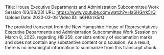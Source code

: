 Title: House Executive Departments and Administration Subcommittee Work Session (03/08/23)
URL: https://www.youtube.com/watch?v=la6HGrrk5rQ
Upload Date: 2023-03-08
Video ID: la6HGrrk5rQ

The provided transcript from the New Hampshire House of Representatives Executive Departments and Administration Subcommittee Work Session on March 8, 2023, regarding HB 258, consists entirely of exclamation marks and does not contain any substantive content or discussion. As a result, there is no meaningful information to summarize from this transcript chunk.
